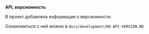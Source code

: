 **API, версионность**

В проект добавлена информация о версионности.

Ознакомиться с ней можно в `docs/development/08-API-VERSION.MD`